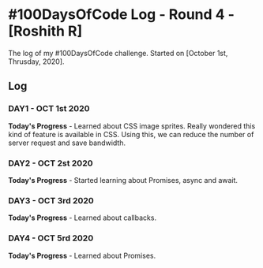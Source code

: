 # #100DaysOfCode Log - Round 4 - [Roshith R]

The log of my #100DaysOfCode challenge. Started on [October 1st, Thrusday, 2020].

## Log

### DAY1 - OCT 1st 2020

**Today's Progress** - Learned about CSS image sprites. Really wondered this kind of feature is available in CSS. Using this, we can reduce the number of server request and save bandwidth.

### DAY2 - OCT 2st 2020

**Today's Progress** - Started learning about Promises, async and await.

### DAY3 - OCT 3rd 2020

**Today's Progress** - Learned about callbacks.

### DAY4 - OCT 5rd 2020

**Today's Progress** - Learned about Promises.
